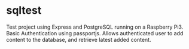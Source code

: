 # sqltest
Test project using Express and PostgreSQL running on a Raspberry Pi3. Basic Authentication using passportjs.
Allows authenticated user to add content to the database, and retrieve latest added content. 
